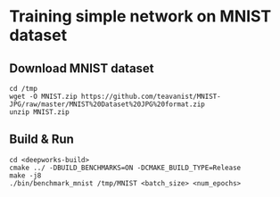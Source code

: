 # Training simple network on MNIST dataset
## Download MNIST dataset
```
cd /tmp
wget -O MNIST.zip https://github.com/teavanist/MNIST-JPG/raw/master/MNIST%20Dataset%20JPG%20format.zip
unzip MNIST.zip
```

## Build & Run
```
cd <deepworks-build>
cmake ../ -DBUILD_BENCHMARKS=ON -DCMAKE_BUILD_TYPE=Release
make -j8
./bin/benchmark_mnist /tmp/MNIST <batch_size> <num_epochs>
```
